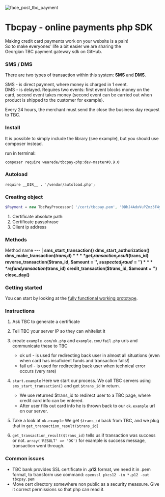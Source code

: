 ![face_post_tbc_payment](https://cloud.githubusercontent.com/assets/8479569/7435079/5aebe7cc-f051-11e4-8ee1-d85b0e36a8a9.jpg)

# Tbcpay - online payments php SDK

Making credit card payments work on your website is a pain!  
So to make everyones' life a bit easier we are sharing the  
Georgian TBC payment gateway sdk on GitHub.

### SMS / DMS

There are two types of transaction within this system: **SMS** and **DMS**.

SMS - is direct payment, where money is charged in 1 event.  
DMS - is delayed. Requires two events: first event blocks money on the card, second event takes money (second event can be carried out when product is shipped to the customer for example).

Every 24 hours, the merchant must send the close the business day request to TBC.

### Install

It is possible to simply include the library (see example), but you should use composer instead.

run in terminal:

```
composer require wearede/tbcpay-php:dev-master#0.9.0
```

### Autoload

```
require __DIR__ . '/vendor/autoload.php';
```

### Creating object

```php
$Payment = new TbcPayProcessor( '/cert/tbcpay.pem', '0DhJ4AdxVuPZmz3F4y', $_SERVER['REMOTE_ADDR'] );
```
1. Certificate absolute path
2. Certificate passphrase
3. Client ip address

### Methods

Method name
--- |
**sms_start_transaction()**
**dms_start_authorization()**
**dms_make_transaction($trans_id)**
**get_transaction_result($trans_id)**
**reverse_transaction($trans_id, $amount = '', $suspected_fraud = '')**
**refund_transaction($trans_id)**
**credit_transaction($trans_id, $amount = '')**
**close_day()**

### Getting started

You can start by looking at the [fully functional working prototype](https://github.com/wearede/tbcpay-php-example).

### Instructions

1. Ask TBC to generate a certificate
2. Tell TBC your server IP so they can whitelist it
3. create `example.com/ok.php` and `example.com/fail.php` urls and communicate these to TBC
   * ok url - is used for redirecting back user in almost all situations (even when card has insuficient funds and transaction fails!)
   * fail url - is used for redirecting back user when technical error occurs (very rare)

1. `start.example` Here we start our process. We call TBC servers using `sms_start_transaction()` and get `$trans_id` in return.
   * We use returned $trans_id to redirect user to a TBC page, where credit card info can be entered.
   * After user fills out card info he is thrown back to our `ok.example` url on our server.
2. Take a look at `ok.example` We get `$trans_id` back from TBC, and we plug that in `get_transaction_result($trans_id)`
3. `get_transaction_result($trans_id)` tells us if transaction was success or not. `array('RESULT' => 'OK')` for example is success message, transaction went through.

### Common issues

- TBC bank provides SSL certificate in **.p12** format, we need it in .pem format, to transform use command: `openssl pkcs12 -in *.p12 -out tbcpay.pem`
- Move cert directory somewhere non public as a security meassure. Give it correct permissions so that php can read it.
